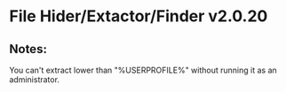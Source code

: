 # File Hider/Extactor/Finder v2.0.20

## Notes:
You can't extract lower than "%USERPROFILE%" without running it as an administrator.
